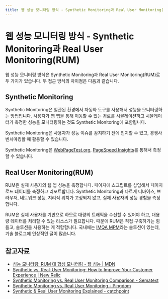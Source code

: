 ```yaml
---
title: 웹 성능 모니터링 방식 - Synthetic Monitoring과 Real User Monitoring(RUM)
---
```


# 웹 성능 모니터링 방식 - Synthetic Monitoring과 Real User Monitoring(RUM)

웹 성능 모니터링 방식은 Synthetic Monitoring과 Real User Monitoring(RUM)로 두 가지가 있습니다. 두 접근 방식의 차이점은 다음과 같습니다.

## Synthetic Monitoring
Synthetic Monitoring은 일관된 환경에서 자동화 도구를 사용해서 성능을 모니터링하는 방법입니다. 사용자가 웹 앱을 통해 이동할 수 있는 경로를 시뮬레이션하고 시뮬레이터가 측정한 성능을 모니터링하는 것도 Synthetic Monitoring에 포함됩니다.  

Synthetic Monitoring은 사용자가 성능 이슈를 감지하기 전에 인지할 수 있고, 경쟁사 벤치마킹할 때 활용할 수 있습니다.

Synthetic Monitoring은 [WebPageTest.org](https://webpagetest.org/), [PageSpeed Insights](https://pagespeed.web.dev/)를 통해서 측정할 수 있습니다.

## Real User Monitoring(RUM)
RUM은 실제 사용자의 웹 앱 성능을 측정합니다. 페이지에 스크립트를 삽입해서 페이지 로드 데이터를 측정하고 리포트합니다. Synthetic Monitoring과 다르게 디바이스, 브라우저, 네트워크 성능, 지리적 위치가 고정되지 않고, 실제 사용자의 성능 경험을 측정합니다.

RUM은 실제 사용자를 기반으로 하므로 대량의 트래픽을 수신할 수 있어야 하고, 대용량 데이터를 처리할 수 있는 리소스가 필요합니다.
때문에 RUM은 직접 구축하기는 힘들고, 솔루션을 사용하는 게 적합합니다. 국내에는 [IMQA MPM](https://imqa.io/mpm)라는 솔루션이 있는데, 기술 블로그에 인상적인 글이 많습니다.

## 참고자료
- [성능 모니터링: RUM 대 합성 모니터링 - 웹 성능 | MDN](https://developer.mozilla.org/en-US/docs/Web/Performance/Rum-vs-Synthetic)
- [Synthetic vs. Real-User Monitoring: How to Improve Your Customer Experience | New Relic](https://newrelic.com/blog/best-practices/synthetic-versus-real-user-monitoring)
- [Synthetic Monitoring vs. Real User Monitoring Comparison - Sematext](https://sematext.com/blog/real-user-monitoring-vs-synthetic-monitoring/)
- [Synthetic Monitoring vs. Real User Monitoring - Pingdom](https://www.pingdom.com/blog/synthetic-monitoring-vs-real-user-monitoring/)
- [Synthetic & Real User Monitoring Explained - catchpoint](https://www.catchpoint.com/guide-to-synthetic-monitoring/rum-vs-synthetic-monitoring)